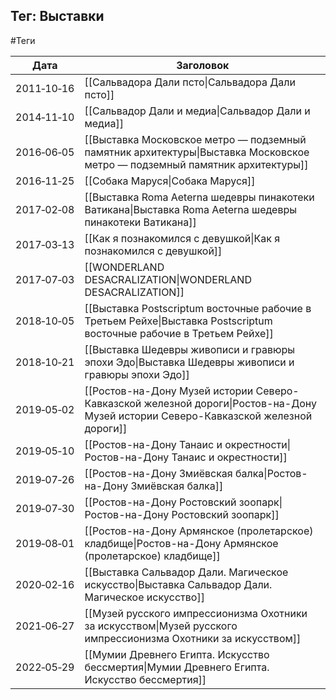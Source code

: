 ## Тег: Выставки
#Теги

| Дата | Заголовок |
| --- | --- |
| 2011&#8209;10&#8209;16 | [[Сальвадора Дали псто\|Сальвадора Дали псто]] |
| 2014&#8209;11&#8209;10 | [[Сальвадор Дали и медиа\|Сальвадор Дали и медиа]] |
| 2016&#8209;06&#8209;05 | [[Выставка Московское метро — подземный памятник архитектуры\|Выставка Московское метро — подземный памятник архитектуры]] |
| 2016&#8209;11&#8209;25 | [[Собака Маруся\|Собака Маруся]] |
| 2017&#8209;02&#8209;08 | [[Выставка Roma Aeterna шедевры пинакотеки Ватикана\|Выставка Roma Aeterna шедевры пинакотеки Ватикана]] |
| 2017&#8209;03&#8209;13 | [[Как я познакомился с девушкой\|Как я познакомился с девушкой]] |
| 2017&#8209;07&#8209;03 | [[WONDERLAND DESACRALIZATION\|WONDERLAND DESACRALIZATION]] |
| 2018&#8209;10&#8209;05 | [[Выставка Postscriptum восточные рабочие в Третьем Рейхе\|Выставка Postscriptum восточные рабочие в Третьем Рейхе]] |
| 2018&#8209;10&#8209;21 | [[Выставка Шедевры живописи и гравюры эпохи Эдо\|Выставка Шедевры живописи и гравюры эпохи Эдо]] |
| 2019&#8209;05&#8209;02 | [[Ростов-на-Дону Музей истории Северо-Кавказской железной дороги\|Ростов-на-Дону Музей истории Северо-Кавказской железной дороги]] |
| 2019&#8209;05&#8209;10 | [[Ростов-на-Дону Танаис и окрестности\|Ростов-на-Дону Танаис и окрестности]] |
| 2019&#8209;07&#8209;26 | [[Ростов-на-Дону Змиёвская балка\|Ростов-на-Дону Змиёвская балка]] |
| 2019&#8209;07&#8209;30 | [[Ростов-на-Дону Ростовский зоопарк\|Ростов-на-Дону Ростовский зоопарк]] |
| 2019&#8209;08&#8209;01 | [[Ростов-на-Дону Армянское (пролетарское) кладбище\|Ростов-на-Дону Армянское (пролетарское) кладбище]] |
| 2020&#8209;02&#8209;16 | [[Выставка Сальвадор Дали. Магическое искусство\|Выставка Сальвадор Дали. Магическое искусство]] |
| 2021&#8209;06&#8209;27 | [[Музей русского импрессионизма Охотники за искусством\|Музей русского импрессионизма Охотники за искусством]] |
| 2022&#8209;05&#8209;29 | [[Мумии Древнего Египта. Искусство бессмертия\|Мумии Древнего Египта. Искусство бессмертия]] |
